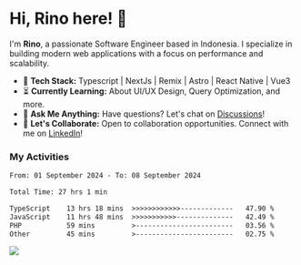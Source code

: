# Hi, Rino here! 👋

I'm **Rino**, a passionate Software Engineer based in Indonesia. I specialize in building modern web applications with a focus on performance and scalability.

- 🔨 **Tech Stack:** Typescript | NextJs | Remix | Astro | React Native | Vue3
- ⏳ **Currently Learning:** About UI/UX Design, Query Optimization, and more.
- 💬 **Ask Me Anything:** Have questions? Let's chat on [Discussions](https://github.com/justrinoo/justrinoo/discussions/3)!
- 🤝 **Let's Collaborate:** Open to collaboration opportunities. Connect with me on [LinkedIn](https://www.linkedin.com/in/rinosatyaputra)!

### My Activities

<!--START_SECTION:waka-->

```txt
From: 01 September 2024 - To: 08 September 2024

Total Time: 27 hrs 1 min

TypeScript    13 hrs 18 mins  >>>>>>>>>>>>-------------   47.90 %
JavaScript    11 hrs 48 mins  >>>>>>>>>>>--------------   42.49 %
PHP           59 mins         >------------------------   03.56 %
Other         45 mins         >------------------------   02.75 %
```

<!--END_SECTION:waka-->

![](https://komarev.com/ghpvc/?username=riyaraa)
